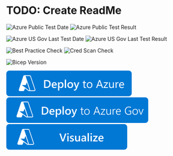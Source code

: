 # TODO: Create ReadMe

![Azure Public Test Date](https://azurequickstartsservice.blob.core.windows.net/badges/quickstarts/microsoft.network/modules-vwan-to-vnet-s2s-with-fw/PublicLastTestDate.svg)
![Azure Public Test Result](https://azurequickstartsservice.blob.core.windows.net/badges/quickstarts/microsoft.network/modules-vwan-to-vnet-s2s-with-fw/PublicDeployment.svg)

![Azure US Gov Last Test Date](https://azurequickstartsservice.blob.core.windows.net/badges/quickstarts/microsoft.network/modules-vwan-to-vnet-s2s-with-fw/FairfaxLastTestDate.svg)
![Azure US Gov Last Test Result](https://azurequickstartsservice.blob.core.windows.net/badges/quickstarts/microsoft.network/modules-vwan-to-vnet-s2s-with-fw/FairfaxDeployment.svg)

![Best Practice Check](https://azurequickstartsservice.blob.core.windows.net/badges/quickstarts/microsoft.network/modules-vwan-to-vnet-s2s-with-fw/BestPracticeResult.svg)
![Cred Scan Check](https://azurequickstartsservice.blob.core.windows.net/badges/quickstarts/microsoft.network/modules-vwan-to-vnet-s2s-with-fw/CredScanResult.svg)

![Bicep Version](https://azurequickstartsservice.blob.core.windows.net/badges/quickstarts/microsoft.network/modules-vwan-to-vnet-s2s-with-fw/BicepVersion.svg)

[![Deploy To Azure](https://raw.githubusercontent.com/Azure/azure-quickstart-templates/master/1-CONTRIBUTION-GUIDE/images/deploytoazure.svg?sanitize=true)](https://portal.azure.com/#create/Microsoft.Template/uri/https%3A%2F%2Fraw.githubusercontent.com%2FAzure%2Fazure-quickstart-templates%2Fmaster%2Fquickstarts%2Fmicrosoft.network%2Fmodules-vwan-to-vnet-s2s-with-fw%2Fazuredeploy.json)
[![Deploy To Azure US Gov](https://raw.githubusercontent.com/Azure/azure-quickstart-templates/master/1-CONTRIBUTION-GUIDE/images/deploytoazuregov.svg?sanitize=true)](https://portal.azure.us/#create/Microsoft.Template/uri/https%3A%2F%2Fraw.githubusercontent.com%2FAzure%2Fazure-quickstart-templates%2Fmaster%2Fquickstarts%2Fmicrosoft.network%2Fmodules-vwan-to-vnet-s2s-with-fw%2Fazuredeploy.json)
[![Visualize](https://raw.githubusercontent.com/Azure/azure-quickstart-templates/master/1-CONTRIBUTION-GUIDE/images/visualizebutton.svg?sanitize=true)](http://armviz.io/#/?load=https%3A%2F%2Fraw.githubusercontent.com%2FAzure%2Fazure-quickstart-templates%2Fmaster%2Fquickstarts%2Fmicrosoft.network%2Fmodules-vwan-to-vnet-s2s-with-fw%2Fazuredeploy.json)

